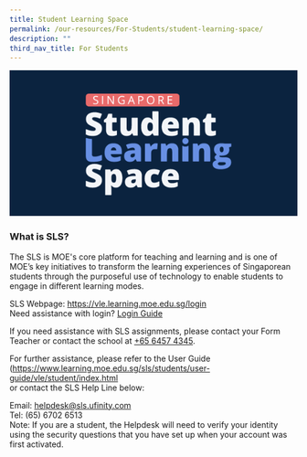 ```yaml
---
title: Student Learning Space
permalink: /our-resources/For-Students/student-learning-space/
description: ""
third_nav_title: For Students
---
```

![](/images/SLS%20logo.png)

<h3>What is SLS?</h3>
The SLS is MOE's core platform for teaching and learning and is one of MOE’s key initiatives to transform the learning experiences of Singaporean students through the purposeful use of technology to enable students to engage in different learning modes.

SLS Webpage: <a href="https://vle.learning.moe.edu.sg/login" target="_blank">https://vle.learning.moe.edu.sg/login</a><br>
Need assistance with login? <a href="/files/SLS%20Account%20Management%20-%20Guide%20for%20Students%20(Pri).pdf" target="_blank">Login Guide</a><br>

If you need assistance with SLS assignments, please contact your Form Teacher or contact the school at [+65 6457 4345](tel:+6564574345).

For further assistance, please refer to the User Guide (<a href="https://www.learning.moe.edu.sg/sls/students/user-guide/vle/student/index.html" target="_blank">https://www.learning.moe.edu.sg/sls/students/user-guide/vle/student/index.html</a><br>or contact the SLS Help Line below:

Email: helpdesk@sls.ufinity.com <br>
Tel: (65) 6702 6513 <br>
Note: If you are a student, the Helpdesk will need to verify your identity using the security questions that you have set up when your account was first activated.